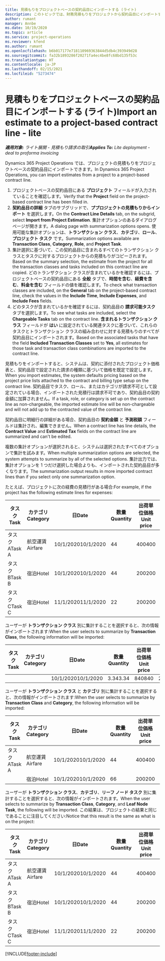 ```yaml
---
title: 見積もりをプロジェクトベースの契約品目にインポートする (ライト)
description: このトピックでは、財務見積もりをプロジェクトから契約品目にインポートする方法について説明します。
author: rumant
manager: Annbe
ms.date: 10/19/2020
ms.topic: article
ms.service: project-operations
ms.reviewer: kfend
ms.author: rumant
ms.openlocfilehash: b6b017177e718110969363844d5db4c393949d28
ms.sourcegitcommit: fa32b1893286f20271fa4ec4be8fc68bd135f53c
ms.translationtype: HT
ms.contentlocale: ja-JP
ms.lasthandoff: 02/15/2021
ms.locfileid: "5273474"
---
```

# <a name="import-an-estimate-to-a-project-based-contract-line---lite"></a><span data-ttu-id="b108e-103">見積もりをプロジェクトベースの契約品目にインポートする (ライト)</span><span class="sxs-lookup"><span data-stu-id="b108e-103">Import an estimate to a project-based contract line - lite</span></span>

<span data-ttu-id="b108e-104">_**適用対象:** ライト展開 - 見積もり請求の取引_</span><span class="sxs-lookup"><span data-stu-id="b108e-104">_**Applies To:** Lite deployment - deal to proforma invoicing_</span></span>

<span data-ttu-id="b108e-105">Dynamics 365 Project Operations では、プロジェクトの見積もりをプロジェクトベースの契約品目にインポートできます。</span><span class="sxs-lookup"><span data-stu-id="b108e-105">In Dynamics 365 Project Operations, you can import estimates from a project to a project-based contract line.</span></span>

1. <span data-ttu-id="b108e-106">プロジェクトベースの契約品目にある **プロジェクト** フィールドが入力されていることを確認します。</span><span class="sxs-lookup"><span data-stu-id="b108e-106">Verify that the **Project** field on the project-based contract line has been filled in.</span></span>
2. <span data-ttu-id="b108e-107">**契約品目の詳細** タブのサブグリッドで、**ププロジェクトの見積もりからインポート** を選択します。</span><span class="sxs-lookup"><span data-stu-id="b108e-107">On the **Contract Line Details** tab, on the subgrid, select **Import from Project Estimation**.</span></span> <span data-ttu-id="b108e-108">集計オプションのあるダイアログ ページが開きます。</span><span class="sxs-lookup"><span data-stu-id="b108e-108">A dialog page with summarization options opens.</span></span> <span data-ttu-id="b108e-109">使用可能な集計オプションは、**トランザクション クラス**、**カテゴリ**、**ロール**、**プロジェクト タスク** です。</span><span class="sxs-lookup"><span data-stu-id="b108e-109">Summarization options available are **Transaction Class**, **Category**, **Role**, and **Project Task**.</span></span>
3. <span data-ttu-id="b108e-110">集計選択に基づいて、この契約品目に含まれるすべてのトランザクション クラスとタスクに対するプロジェクトからの見積もりがコピーされます。</span><span class="sxs-lookup"><span data-stu-id="b108e-110">Based on the summary selection, the estimate from the project for all the transaction classes and tasks included on this contract line are copied.</span></span> <span data-ttu-id="b108e-111">どのトランザクション クラスが含まれているかを確認するには、プロジェクトベースの契約品目にある **全般** タブで、**時間を含む**、**経費を含む**、**料金を含む** フィールドの値を確認します。</span><span class="sxs-lookup"><span data-stu-id="b108e-111">To check what transaction classes are included, on the **General** tab on the project-based contract line, check the values in the **Include Time**, **Include Expenses**, and **Include Fees** fields.</span></span> 
4. <span data-ttu-id="b108e-112">どのタスクが含まれているかを確認するには、契約品目の **請求可能タスク** タブを選択します。</span><span class="sxs-lookup"><span data-stu-id="b108e-112">To see what tasks are included, select the **Chargeable Tasks** tab on the contract line.</span></span> <span data-ttu-id="b108e-113">**含まれるトランザクション クラス** フィールドが **はい** に設定されている関連タスクに基づいて、これらのタスクとトランザクション クラスの組み合わせに対する見積もりのすべてが契約品目にインポートされます。</span><span class="sxs-lookup"><span data-stu-id="b108e-113">Based on the associated tasks that have the field **Included Transaction Classes** set to **Yes**, all estimates for those task and transaction class combinations are imported to the contract line.</span></span>

<span data-ttu-id="b108e-114">見積もりをインポートすると、システムは、契約に添付されたプロジェクト価格表と、契約品目で設定された請求の種類に基づいて価格を既定で設定します。</span><span class="sxs-lookup"><span data-stu-id="b108e-114">When you import estimates, the system defaults pricing based on the project price lists attached to the contract and billing type setup on the contract line.</span></span> <span data-ttu-id="b108e-115">契約品目でタスク、ロール、またはカテゴリが請求不可として設定されている場合、インポートされた見積行は請求不可であり、契約品目の契約金額に加算されません。</span><span class="sxs-lookup"><span data-stu-id="b108e-115">If a task, role, or category is set up on the contract line as non-chargeable, the imported estimate line will be non-chargeable and will not add up to the contracted value of the contract line.</span></span>

<span data-ttu-id="b108e-116">契約品目に明細行の詳細がある場合、契約品目の **契約金額** と **予測税額** フィールドは集計され、編集できません。</span><span class="sxs-lookup"><span data-stu-id="b108e-116">When a contract line has line details, the **Contract Value** and **Estimated Tax** fields on the contract line are summarized and can't be edited.</span></span>

<span data-ttu-id="b108e-117">複数の集計オプションが選択されると、システムは選択されたすべてのオプションで集計を試みます。</span><span class="sxs-lookup"><span data-stu-id="b108e-117">When multiple summarization options are selected, the system attempts to summarize by all of the selected options.</span></span> <span data-ttu-id="b108e-118">集計出力では、集計オプションを 1 つだけ選択した場合よりも、インポートされた契約品目が多くなります。</span><span class="sxs-lookup"><span data-stu-id="b108e-118">The summarization output results in more imported contract lines than if you select only one summarization option.</span></span>

<span data-ttu-id="b108e-119">たとえば、プロジェクトに次の経費の見積行がある場合:</span><span class="sxs-lookup"><span data-stu-id="b108e-119">For example, if the project has the following estimate lines for expenses:</span></span>

| <span data-ttu-id="b108e-120">タスク​</span><span class="sxs-lookup"><span data-stu-id="b108e-120">Task</span></span> | <span data-ttu-id="b108e-121">カテゴリ</span><span class="sxs-lookup"><span data-stu-id="b108e-121">Category</span></span> | <span data-ttu-id="b108e-122">日</span><span class="sxs-lookup"><span data-stu-id="b108e-122">Date</span></span> | <span data-ttu-id="b108e-123">数量</span><span class="sxs-lookup"><span data-stu-id="b108e-123">Quantity</span></span> | <span data-ttu-id="b108e-124">出荷単位価格</span><span class="sxs-lookup"><span data-stu-id="b108e-124">Unit price</span></span> | <span data-ttu-id="b108e-125">金額</span><span class="sxs-lookup"><span data-stu-id="b108e-125">Amount</span></span> |
| --- | --- | --- | --- | --- | --- |
| <span data-ttu-id="b108e-126">タスク A</span><span class="sxs-lookup"><span data-stu-id="b108e-126">Task A</span></span> | <span data-ttu-id="b108e-127">航空運賃</span><span class="sxs-lookup"><span data-stu-id="b108e-127">Airfare</span></span> | <span data-ttu-id="b108e-128">10/1/2020</span><span class="sxs-lookup"><span data-stu-id="b108e-128">10/1/2020</span></span> | <span data-ttu-id="b108e-129">4</span><span class="sxs-lookup"><span data-stu-id="b108e-129">4</span></span> | <span data-ttu-id="b108e-130">400</span><span class="sxs-lookup"><span data-stu-id="b108e-130">400</span></span> | <span data-ttu-id="b108e-131">1600</span><span class="sxs-lookup"><span data-stu-id="b108e-131">1600</span></span> |
| <span data-ttu-id="b108e-132">タスク B</span><span class="sxs-lookup"><span data-stu-id="b108e-132">Task B</span></span> | <span data-ttu-id="b108e-133">宿泊</span><span class="sxs-lookup"><span data-stu-id="b108e-133">Hotel</span></span> | <span data-ttu-id="b108e-134">10/1/2020</span><span class="sxs-lookup"><span data-stu-id="b108e-134">10/1/2020</span></span> | <span data-ttu-id="b108e-135">4</span><span class="sxs-lookup"><span data-stu-id="b108e-135">4</span></span> | <span data-ttu-id="b108e-136">200</span><span class="sxs-lookup"><span data-stu-id="b108e-136">200</span></span> | <span data-ttu-id="b108e-137">800</span><span class="sxs-lookup"><span data-stu-id="b108e-137">800</span></span> |
| <span data-ttu-id="b108e-138">タスク C</span><span class="sxs-lookup"><span data-stu-id="b108e-138">Task C</span></span> | <span data-ttu-id="b108e-139">宿泊</span><span class="sxs-lookup"><span data-stu-id="b108e-139">Hotel</span></span> | <span data-ttu-id="b108e-140">11/1/2020</span><span class="sxs-lookup"><span data-stu-id="b108e-140">11/1/2020</span></span> | <span data-ttu-id="b108e-141">2</span><span class="sxs-lookup"><span data-stu-id="b108e-141">2</span></span> | <span data-ttu-id="b108e-142">200</span><span class="sxs-lookup"><span data-stu-id="b108e-142">200</span></span> | <span data-ttu-id="b108e-143">400</span><span class="sxs-lookup"><span data-stu-id="b108e-143">400</span></span> |

<span data-ttu-id="b108e-144">ユーザーが **トランザクション クラス** 別に集計することを選択すると、次の情報がインポートされます:</span><span class="sxs-lookup"><span data-stu-id="b108e-144">When the user selects to summarize by **Transaction Class**, the following information will be imported:</span></span>

| <span data-ttu-id="b108e-145">タスク​</span><span class="sxs-lookup"><span data-stu-id="b108e-145">Task</span></span> | <span data-ttu-id="b108e-146">カテゴリ</span><span class="sxs-lookup"><span data-stu-id="b108e-146">Category</span></span> | <span data-ttu-id="b108e-147">日</span><span class="sxs-lookup"><span data-stu-id="b108e-147">Date</span></span> | <span data-ttu-id="b108e-148">数量</span><span class="sxs-lookup"><span data-stu-id="b108e-148">Quantity</span></span> | <span data-ttu-id="b108e-149">出荷単位価格</span><span class="sxs-lookup"><span data-stu-id="b108e-149">Unit price</span></span> | <span data-ttu-id="b108e-150">金額</span><span class="sxs-lookup"><span data-stu-id="b108e-150">Amount</span></span> |
| --- | --- | --- | --- | --- | --- |
| &nbsp; | &nbsp; | <span data-ttu-id="b108e-151">10/1/2020</span><span class="sxs-lookup"><span data-stu-id="b108e-151">10/1/2020</span></span> | <span data-ttu-id="b108e-152">3.34</span><span class="sxs-lookup"><span data-stu-id="b108e-152">3.34</span></span> | <span data-ttu-id="b108e-153">840</span><span class="sxs-lookup"><span data-stu-id="b108e-153">840</span></span> | <span data-ttu-id="b108e-154">2800</span><span class="sxs-lookup"><span data-stu-id="b108e-154">2800</span></span> |

<span data-ttu-id="b108e-155">ユーザーが **トランザクション クラス** と **カテゴリ** 別に集計することを選択すると、次の情報がインポートされます:</span><span class="sxs-lookup"><span data-stu-id="b108e-155">When the user selects to summarize by **Transaction Class** and **Category**, the following information will be imported:</span></span>

| <span data-ttu-id="b108e-156">タスク​</span><span class="sxs-lookup"><span data-stu-id="b108e-156">Task</span></span> | <span data-ttu-id="b108e-157">カテゴリ</span><span class="sxs-lookup"><span data-stu-id="b108e-157">Category</span></span> | <span data-ttu-id="b108e-158">日</span><span class="sxs-lookup"><span data-stu-id="b108e-158">Date</span></span> | <span data-ttu-id="b108e-159">数量</span><span class="sxs-lookup"><span data-stu-id="b108e-159">Quantity</span></span> | <span data-ttu-id="b108e-160">出荷単位価格</span><span class="sxs-lookup"><span data-stu-id="b108e-160">Unit price</span></span> | <span data-ttu-id="b108e-161">金額</span><span class="sxs-lookup"><span data-stu-id="b108e-161">Amount</span></span> |
| --- | --- | --- | --- | --- | --- |
| <span data-ttu-id="b108e-162">タスク A</span><span class="sxs-lookup"><span data-stu-id="b108e-162">Task A</span></span> | <span data-ttu-id="b108e-163">航空運賃</span><span class="sxs-lookup"><span data-stu-id="b108e-163">Airfare</span></span> | <span data-ttu-id="b108e-164">10/1/2020</span><span class="sxs-lookup"><span data-stu-id="b108e-164">10/1/2020</span></span> | <span data-ttu-id="b108e-165">4</span><span class="sxs-lookup"><span data-stu-id="b108e-165">4</span></span> | <span data-ttu-id="b108e-166">400</span><span class="sxs-lookup"><span data-stu-id="b108e-166">400</span></span> | <span data-ttu-id="b108e-167">1600</span><span class="sxs-lookup"><span data-stu-id="b108e-167">1600</span></span> |
| &nbsp;| <span data-ttu-id="b108e-168">宿泊</span><span class="sxs-lookup"><span data-stu-id="b108e-168">Hotel</span></span> | <span data-ttu-id="b108e-169">10/1/2020</span><span class="sxs-lookup"><span data-stu-id="b108e-169">10/1/2020</span></span> | <span data-ttu-id="b108e-170">6</span><span class="sxs-lookup"><span data-stu-id="b108e-170">6</span></span> | <span data-ttu-id="b108e-171">200</span><span class="sxs-lookup"><span data-stu-id="b108e-171">200</span></span> | <span data-ttu-id="b108e-172">1200</span><span class="sxs-lookup"><span data-stu-id="b108e-172">1200</span></span> |

<span data-ttu-id="b108e-173">ユーザーが **トランザクション クラス**、**カテゴリ**、**リーフ ノード タスク** 別に集計することを選択すると、次の情報がインポートされます。</span><span class="sxs-lookup"><span data-stu-id="b108e-173">When the user selects to summarize by **Transaction Class**, **Category**, and **Leaf Node Task**, the following will be imported.</span></span> <span data-ttu-id="b108e-174">この結果は、プロジェクトの結果と同じであることに注目してください:</span><span class="sxs-lookup"><span data-stu-id="b108e-174">Notice that this result is the same as what is on the project:</span></span>

| <span data-ttu-id="b108e-175">タスク​</span><span class="sxs-lookup"><span data-stu-id="b108e-175">Task</span></span> | <span data-ttu-id="b108e-176">カテゴリ</span><span class="sxs-lookup"><span data-stu-id="b108e-176">Category</span></span> | <span data-ttu-id="b108e-177">日</span><span class="sxs-lookup"><span data-stu-id="b108e-177">Date</span></span> | <span data-ttu-id="b108e-178">数量</span><span class="sxs-lookup"><span data-stu-id="b108e-178">Quantity</span></span> | <span data-ttu-id="b108e-179">出荷単位価格</span><span class="sxs-lookup"><span data-stu-id="b108e-179">Unit price</span></span> | <span data-ttu-id="b108e-180">金額</span><span class="sxs-lookup"><span data-stu-id="b108e-180">Amount</span></span> |
| --- | --- | --- | --- | --- | --- |
| <span data-ttu-id="b108e-181">タスク A</span><span class="sxs-lookup"><span data-stu-id="b108e-181">Task A</span></span> | <span data-ttu-id="b108e-182">航空運賃</span><span class="sxs-lookup"><span data-stu-id="b108e-182">Airfare</span></span> | <span data-ttu-id="b108e-183">10/1/2020</span><span class="sxs-lookup"><span data-stu-id="b108e-183">10/1/2020</span></span> | <span data-ttu-id="b108e-184">4</span><span class="sxs-lookup"><span data-stu-id="b108e-184">4</span></span> | <span data-ttu-id="b108e-185">400</span><span class="sxs-lookup"><span data-stu-id="b108e-185">400</span></span> | <span data-ttu-id="b108e-186">1600</span><span class="sxs-lookup"><span data-stu-id="b108e-186">1600</span></span> |
| <span data-ttu-id="b108e-187">タスク B</span><span class="sxs-lookup"><span data-stu-id="b108e-187">Task B</span></span> | <span data-ttu-id="b108e-188">宿泊</span><span class="sxs-lookup"><span data-stu-id="b108e-188">Hotel</span></span> | <span data-ttu-id="b108e-189">10/1/2020</span><span class="sxs-lookup"><span data-stu-id="b108e-189">10/1/2020</span></span> | <span data-ttu-id="b108e-190">4</span><span class="sxs-lookup"><span data-stu-id="b108e-190">4</span></span> | <span data-ttu-id="b108e-191">200</span><span class="sxs-lookup"><span data-stu-id="b108e-191">200</span></span> | <span data-ttu-id="b108e-192">800</span><span class="sxs-lookup"><span data-stu-id="b108e-192">800</span></span> |
| <span data-ttu-id="b108e-193">タスク C</span><span class="sxs-lookup"><span data-stu-id="b108e-193">Task C</span></span> | <span data-ttu-id="b108e-194">宿泊</span><span class="sxs-lookup"><span data-stu-id="b108e-194">Hotel</span></span> | <span data-ttu-id="b108e-195">11/1/2020</span><span class="sxs-lookup"><span data-stu-id="b108e-195">11/1/2020</span></span> | <span data-ttu-id="b108e-196">2</span><span class="sxs-lookup"><span data-stu-id="b108e-196">2</span></span> | <span data-ttu-id="b108e-197">200</span><span class="sxs-lookup"><span data-stu-id="b108e-197">200</span></span> | <span data-ttu-id="b108e-198">400</span><span class="sxs-lookup"><span data-stu-id="b108e-198">400</span></span> |


[!INCLUDE[footer-include](../../includes/footer-banner.md)]